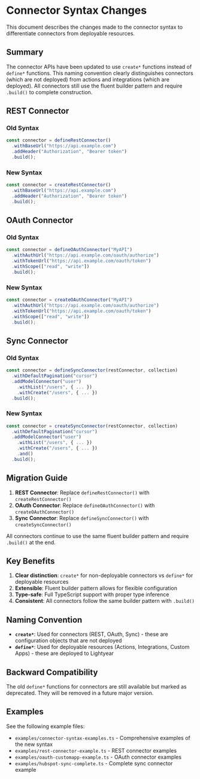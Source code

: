 # Connector Syntax Changes

This document describes the changes made to the connector syntax to differentiate connectors from deployable resources.

## Summary

The connector APIs have been updated to use `create*` functions instead of `define*` functions. This naming convention clearly distinguishes connectors (which are not deployed) from actions and integrations (which are deployed). All connectors still use the fluent builder pattern and require `.build()` to complete construction.

## REST Connector

### Old Syntax
```typescript
const connector = defineRestConnector()
  .withBaseUrl("https://api.example.com")
  .addHeader("Authorization", "Bearer token")
  .build();
```

### New Syntax
```typescript
const connector = createRestConnector()
  .withBaseUrl("https://api.example.com")
  .addHeader("Authorization", "Bearer token")
  .build();
```

## OAuth Connector

### Old Syntax
```typescript
const connector = defineOAuthConnector("MyAPI")
  .withAuthUrl("https://api.example.com/oauth/authorize")
  .withTokenUrl("https://api.example.com/oauth/token")
  .withScope(["read", "write"])
  .build();
```

### New Syntax
```typescript
const connector = createOAuthConnector("MyAPI")
  .withAuthUrl("https://api.example.com/oauth/authorize")
  .withTokenUrl("https://api.example.com/oauth/token")
  .withScope(["read", "write"])
  .build();
```

## Sync Connector

### Old Syntax
```typescript
const connector = defineSyncConnector(restConnector, collection)
  .withDefaultPagination("cursor")
  .addModelConnector("user")
    .withList("/users", { ... })
    .withCreate("/users", { ... })
  .build();
```

### New Syntax
```typescript
const connector = createSyncConnector(restConnector, collection)
  .withDefaultPagination("cursor")
  .addModelConnector("user")
    .withList("/users", { ... })
    .withCreate("/users", { ... })
    .and()
  .build();
```

## Migration Guide

1. **REST Connector**: Replace `defineRestConnector()` with `createRestConnector()`
2. **OAuth Connector**: Replace `defineOAuthConnector()` with `createOAuthConnector()`
3. **Sync Connector**: Replace `defineSyncConnector()` with `createSyncConnector()`

All connectors continue to use the same fluent builder pattern and require `.build()` at the end.

## Key Benefits

1. **Clear distinction**: `create*` for non-deployable connectors vs `define*` for deployable resources
2. **Extensible**: Fluent builder pattern allows for flexible configuration
3. **Type-safe**: Full TypeScript support with proper type inference
4. **Consistent**: All connectors follow the same builder pattern with `.build()`

## Naming Convention

- **`create*`**: Used for connectors (REST, OAuth, Sync) - these are configuration objects that are not deployed
- **`define*`**: Used for deployable resources (Actions, Integrations, Custom Apps) - these are deployed to Lightyear

## Backward Compatibility

The old `define*` functions for connectors are still available but marked as deprecated. They will be removed in a future major version.

## Examples

See the following example files:
- `examples/connector-syntax-examples.ts` - Comprehensive examples of the new syntax
- `examples/rest-connector-example.ts` - REST connector examples
- `examples/oauth-customapp-example.ts` - OAuth connector examples
- `examples/hubspot-sync-complete.ts` - Complete sync connector example